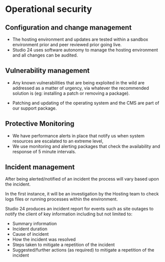 # Operational security

## Configuration and change management
* The hosting environment and updates are tested within a sandbox environment prior and peer reviewed prior going live. 
* Studio 24 uses software autonomy to manage the hosting environment and all changes can be audited.

## Vulnerability management

* Any known vulnerabilities that are being exploited in the wild are addressed as a matter of urgency, via whatever the recommended solution is (eg: installing a patch or removing a package).

* Patching and updating of the operating system and the CMS are part of our support package.

## Protective Monitoring
* We have performance alerts in place that notify us when system resources are escalated to an extreme level,
* We use monitoring and alerting packages that check the availability and response of 5 minute intervals.

## Incident management
After being alerted/notified of an incident the process will vary based upon the incident.  

In the first instance, it will be an investigation by the Hosting team to check logs files or running processes within the environment.  

Studio 24 produces an incident report for events such as site outages to notify the client of key information including but not limited to:
* Summary information 
* Incident duration 
* Cause of incident 
* How the incident was resolved 
* Steps taken to mitigate a repetition of the incident 
* Suggested/further actions (as required) to mitigate a repetition of the incident
